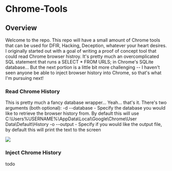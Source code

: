 # Chrome-Tools
## Overview
Welcome to the repo. This repo will have a small amount of Chrome tools that can be used for DFIR, Hacking, Deception, whatever your heart desires. I originally started out with a goal of writing a proof of concept tool that could read Chrome browser histroy. It's pretty much an overcomplicated SQL statement that runs a SELECT * FROM URLS; in Chrome's SQLite database... But the next portion is a little bit more challenging -- I haven't seen anyone be able to inject browser history into Chrome, so that's what I'm pursuing next!

### Read Chrome History
This is pretty much a fancy database wrapper... Yeah... that's it. There's two arguments (both optional):
-d --database - Specify the database you would like to retrieve the browser history from. By default this will use C:\Users\%USERNAME%\AppData\Local\Google\Chrome\User Data\Default\History
-o --output - Specify if you would like the output file, by default this will print the text to the screen

<img src=https://i.imgur.com/kLhIDk8.png>

### Inject Chrome History

todo

